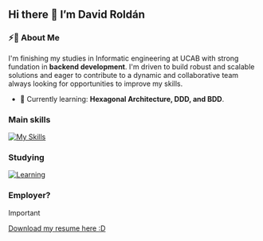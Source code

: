 ## Hi there 👋 I’m David Roldán

### ⚡🚀 About Me
I'm finishing my studies in Informatic engineering at UCAB with strong fundation in **backend development**. I'm driven to build robust and scalable solutions and eager to contribute to a dynamic and collaborative team always looking for opportunities to improve my skills.

- 🌱 Currently learning: **Hexagonal Architecture, DDD, and BDD**.

### Main skills
[![My Skills](https://skillicons.dev/icons?i=vscode,github,git,mongodb,mysql,postgres,py,django,ts,nestjs,eclipse,java,cpp,cs)](https://skillicons.dev)

### Studying
[![Learning](https://skillicons.dev/icons?i=aws,js,nextjs,react,angular,html,css,bootstrap)](https://skillicons.dev)

### Employer?
> [!IMPORTANT]  
> <a href="https://drive.google.com/file/d/1K-8xkq526u0xtsnHBx9Xb_9wYOTbAImu/view?usp=sharing" download>Download my resume here :D</a>
